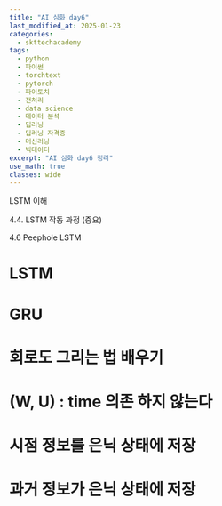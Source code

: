 ```yaml
---
title: "AI 심화 day6"
last_modified_at: 2025-01-23
categories:
  - skttechacademy
tags:
  - python
  - 파이썬
  - torchtext
  - pytorch
  - 파이토치
  - 전처리
  - data science
  - 데이터 분석
  - 딥러닝
  - 딥러닝 자격증
  - 머신러닝
  - 빅데이터
excerpt: "AI 심화 day6 정리"
use_math: true
classes: wide
---
```


LSTM 이해

4.4. LSTM 작동 과정 (중요)

4.6 Peephole LSTM

# LSTM
# GRU

# 회로도 그리는 법 배우기

# (W, U) : time 의존 하지 않는다
# 시점 정보를 은닉 상태에 저장
# 과거 정보가 은닉 상태에 저장
